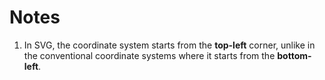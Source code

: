 # Notes

1. In SVG, the coordinate system starts from the **top-left** corner, unlike in the conventional coordinate systems where it starts from the **bottom-left**.
